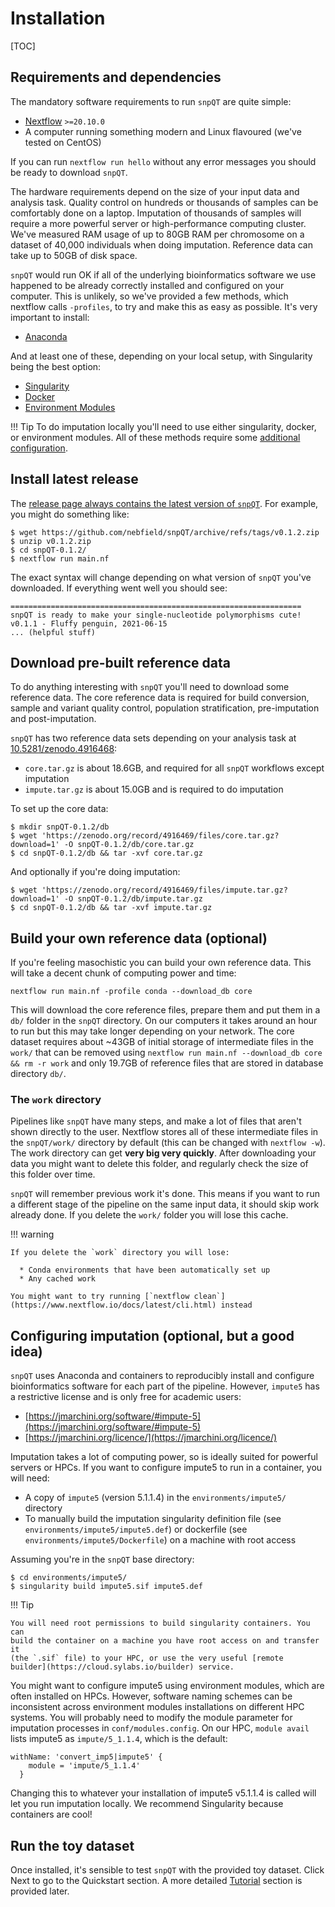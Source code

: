 # Installation

[TOC]

## Requirements and dependencies

The mandatory software requirements to run `snpQT` are quite simple:

* [Nextflow](https://www.nextflow.io) `>=20.10.0` 
* A computer running something modern and Linux flavoured (we've tested
  on CentOS)

If you can run `nextflow run hello` without any error messages you should be
ready to download `snpQT`.

The hardware requirements depend on the size of your input data and analysis
task. Quality control on hundreds or thousands of samples can be comfortably
done on a laptop. Imputation of thousands of samples will require a more
powerful server or high-performance computing cluster. We've measured RAM usage
of up to 80GB RAM per chromosome on a dataset of 40,000 individuals when doing
imputation. Reference data can take up to 50GB of disk space.

`snpQT` would run OK if all of the underlying bioinformatics software we use
happened to be already correctly installed and configured on your computer. This
is unlikely, so we've provided a few methods, which nextflow calls `-profiles`,
to try and make this as easy as possible. It's very important to install:

* [Anaconda](https://docs.conda.io/projects/conda/en/latest/user-guide/install/)

And at least one of these, depending on your local setup, with Singularity being
the best option:

* [Singularity](https://sylabs.io/guides/3.3/user-guide/index.html) 
* [Docker](https://docs.docker.com/get-docker/)
* [Environment Modules](http://modules.sourceforge.net/)

!!! Tip 
    To do imputation locally you'll need to use either singularity, docker, or
    environment modules. All of these methods require some [additional
    configuration](#configuring-imputation-optional-but-a-good-idea).
	
## Install latest release

The [release page always contains the latest version of
`snpQT`](https://github.com/nebfield/snpQT/releases). For example, you might do
something like:

```
$ wget https://github.com/nebfield/snpQT/archive/refs/tags/v0.1.2.zip
$ unzip v0.1.2.zip
$ cd snpQT-0.1.2/
$ nextflow run main.nf
```

The exact syntax will change depending on what version of `snpQT` you've
downloaded. If everything went well you should see:

```
=================================================================
snpQT is ready to make your single-nucleotide polymorphisms cute!
v0.1.1 - Fluffy penguin, 2021-06-15
... (helpful stuff)
```

## Download pre-built reference data

To do anything interesting with `snpQT` you'll need to download some reference
data. The core reference data is required for build conversion, sample and
variant quality control, population stratification, pre-imputation and
post-imputation.

`snpQT` has two reference data sets depending on your analysis task at
[10.5281/zenodo.4916468](https://doi.org/10.5281/zenodo.4916468):

* `core.tar.gz` is about 18.6GB, and required for all `snpQT` workflows except
  imputation 
* `impute.tar.gz` is about 15.0GB and is required to do imputation

To set up the core data:

```
$ mkdir snpQT-0.1.2/db
$ wget 'https://zenodo.org/record/4916469/files/core.tar.gz?download=1' -O snpQT-0.1.2/db/core.tar.gz
$ cd snpQT-0.1.2/db && tar -xvf core.tar.gz
```

And optionally if you're doing imputation:

```
$ wget 'https://zenodo.org/record/4916469/files/impute.tar.gz?download=1' -O snpQT-0.1.2/db/impute.tar.gz
$ cd snpQT-0.1.2/db && tar -xvf impute.tar.gz 
```

## Build your own reference data (optional)

If you're feeling masochistic you can build your own reference data. This will
take a decent chunk of computing power and time:

```
nextflow run main.nf -profile conda --download_db core
```

This will download the core reference files, prepare them and put them in a
`db/` folder in the `snpQT` directory. On our computers it takes around an hour
to run but this may take longer depending on your network. The core dataset
requires about ~43GB of initial storage of intermediate files in the `work/`
that can be removed using `nextflow run main.nf --download_db core && rm -r
work` and only 19.7GB of reference files that are stored in database directory
`db/`.


### The `work` directory

Pipelines like `snpQT` have many steps, and make a lot of files that aren't
shown directly to the user. Nextflow stores all of these intermediate files in
the `snpQT/work/` directory by default (this can be changed with `nextflow -w`). The
work directory can get **very big very quickly**. After downloading your data
you might want to delete this folder, and regularly check the size of this
folder over time.

`snpQT` will remember previous work it's done. This means if you want to run a
different stage of the pipeline on the same input data, it should skip work
already done. If you delete the `work/` folder you will lose this cache.

!!! warning

    If you delete the `work` directory you will lose:

      * Conda environments that have been automatically set up
      * Any cached work
      
    You might want to try running [`nextflow clean`](https://www.nextflow.io/docs/latest/cli.html) instead

## Configuring imputation (optional, but a good idea)

`snpQT` uses Anaconda and containers to reproducibly install and configure
bioinformatics software for each part of the pipeline. However, `impute5` has a
restrictive license and is only free for academic users:

* [https://jmarchini.org/software/#impute-5](https://jmarchini.org/software/#impute-5)
* [https://jmarchini.org/licence/](https://jmarchini.org/licence/)

Imputation takes a lot of computing power, so is ideally suited for powerful
servers or HPCs. If you want to configure impute5 to run in a container,
you will need:

* A copy of `impute5` (version 5.1.1.4) in the `environments/impute5/` directory
* To manually build the imputation singularity definition file (see
  `environments/impute5/impute5.def`) or dockerfile (see
  `environments/impute5/Dockerfile`) on  a machine with root access

Assuming you're in the `snpQT` base directory:

```
$ cd environments/impute5/
$ singularity build impute5.sif impute5.def
```

!!! Tip

    You will need root permissions to build singularity containers. You can
    build the container on a machine you have root access on and transfer it
    (the `.sif` file) to your HPC, or use the very useful [remote
    builder](https://cloud.sylabs.io/builder) service.

You might want to configure impute5 using environment modules, which are often
installed on HPCs. However, software naming schemes can be
inconsistent across environment modules installations on different HPC
systems. You will probably need to modify the module parameter for imputation processes in
`conf/modules.config`. On our HPC, `module avail` lists impute5 as
`impute/5_1.1.4`, which is the default:

```
withName: 'convert_imp5|impute5' {
    module = 'impute/5_1.1.4'
  }
```

Changing this to whatever your installation of impute5 v5.1.1.4 is called will
let you run imputation locally. We recommend Singularity because containers are
cool!

## Run the toy dataset

Once installed, it's sensible to test `snpQT` with the provided toy
dataset. Click Next to go to the Quickstart section. A more detailed
[Tutorial](https://tutorial-snpqt.readthedocs.io/en/latest/user-guide/results/)
section is provided later.
